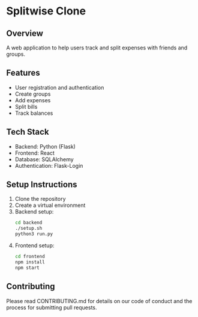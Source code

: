 # Splitwise Clone

## Overview
A web application to help users track and split expenses with friends and groups.

## Features
- User registration and authentication
- Create groups
- Add expenses
- Split bills
- Track balances

## Tech Stack
- Backend: Python (Flask)
- Frontend: React
- Database: SQLAlchemy
- Authentication: Flask-Login

## Setup Instructions
1. Clone the repository
2. Create a virtual environment
3. Backend setup:
   ```bash
   cd backend
   ./setup.sh
   python3 run.py
   ```
4. Frontend setup:
   ```bash
   cd frontend
   npm install
   npm start
   ```

## Contributing
Please read CONTRIBUTING.md for details on our code of conduct and the process for submitting pull requests.
